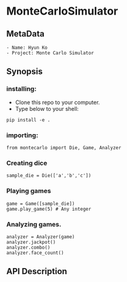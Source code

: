 # MonteCarloSimulator

## MetaData 
    - Name: Hyun Ko
    - Project: Monte Carlo Simulator
    
    
## Synopsis
### installing:
- Clone this repo to your computer.
- Type below to your shell:
```
pip install -e .
```

### importing:
```
from montecarlo import Die, Game, Analyzer
```

### Creating dice
```
sample_die = Die(['a','b','c'])
```

### Playing games
```
game = Game([sample_die])
game.play_game(5) # Any integer 
```

### Analyzing games.
```
analyzer = Analyzer(game)
analyzer.jackpot()
analyzer.combo()
analyzer.face_count()
```



## API Description
